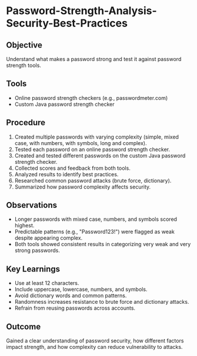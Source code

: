 # Password-Strength-Analysis-Security-Best-Practices

## Objective
Understand what makes a password strong and test it against password strength tools.

## Tools
- Online password strength checkers (e.g., passwordmeter.com)
- Custom Java password strength checker

## Procedure
1. Created multiple passwords with varying complexity (simple, mixed case, with numbers, with symbols, long and complex).
2. Tested each password on an online password strength checker.
3. Created and tested different passwords on the custom Java password strength checker.
4. Collected scores and feedback from both tools.
5. Analyzed results to identify best practices.
6. Researched common password attacks (brute force, dictionary).
7. Summarized how password complexity affects security.

## Observations
- Longer passwords with mixed case, numbers, and symbols scored highest.
- Predictable patterns (e.g., "Password123!") were flagged as weak despite appearing complex.
- Both tools showed consistent results in categorizing very weak and very strong passwords.

## Key Learnings
- Use at least 12 characters.
- Include uppercase, lowercase, numbers, and symbols.
- Avoid dictionary words and common patterns.
- Randomness increases resistance to brute force and dictionary attacks.
- Refrain from reusing passwords across accounts.

## Outcome
Gained a clear understanding of password security, how different factors impact strength, and how complexity can reduce vulnerability to attacks.
